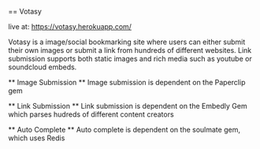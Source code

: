 == Votasy

live at: https://votasy.herokuapp.com/

Votasy is a image/social bookmarking site where users can either submit their own images
or submit a link from hundreds of different websites. Link submission supports both static images
and rich media such as youtube or soundcloud embeds.

** Image Submission **
Image submission is dependent on the Paperclip gem

** Link Submission **
Link submission is dependent on the Embedly Gem which parses
hudreds of different content creators

** Auto Complete **
Auto complete is dependent on the soulmate gem, which uses Redis




